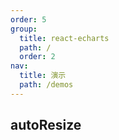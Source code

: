 ```yaml
---
order: 5
group:
  title: react-echarts
  path: /
  order: 2
nav:
  title: 演示
  path: /demos
---
```


## autoResize

<code src="./examples/autoResize.tsx" />
